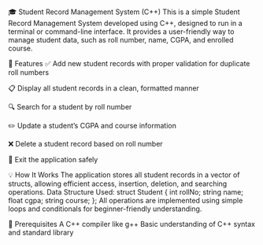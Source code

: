 🎓 Student Record Management System (C++)
This is a simple Student Record Management System developed using C++, designed to run in a terminal or command-line interface. It provides a user-friendly way to manage student data, such as roll number, name, CGPA, and enrolled course.

🔧 Features
✅ Add new student records with proper validation for duplicate roll numbers

📋 Display all student records in a clean, formatted manner

🔍 Search for a student by roll number

✏️ Update a student’s CGPA and course information

❌ Delete a student record based on roll number

🛑 Exit the application safely

💡 How It Works
The application stores all student records in a vector of structs, allowing efficient access, insertion, deletion, and searching operations.
Data Structure Used:
struct Student {
    int rollNo;
    string name;
    float cgpa;
    string course;
};
All operations are implemented using simple loops and conditionals for beginner-friendly understanding.

📌 Prerequisites
A C++ compiler like g++
Basic understanding of C++ syntax and standard library
